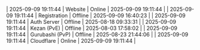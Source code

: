 | 2025-09-09 19:11:44 | Website | Online | 2025-09-09 19:11:44 |
| 2025-09-09 19:11:44 | Registration | Offline | 2025-09-09 16:40:23 |
| 2025-09-09 19:11:44 | Auth Server | Offline | 2025-08-18 09:33:31 |
| 2025-09-09 19:11:44 | Kezan (PvE) | Offline | 2025-08-03 17:58:02 |
| 2025-09-09 19:11:44 | Gurubashi (PvP) | Offline | 2025-08-23 21:44:06 |
| 2025-09-09 19:11:44 | Cloudflare | Online | 2025-09-09 19:11:44 |
